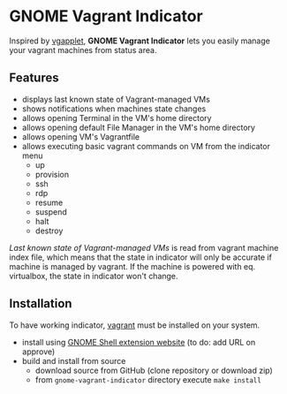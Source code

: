 GNOME Vagrant Indicator
=======================

Inspired by [vgapplet](https://github.com/candidtim/vagrant-appindicator),
**GNOME Vagrant Indicator** lets you easily manage your vagrant machines from status area.

## Features

- displays last known state of Vagrant-managed VMs
- shows notifications when machines state changes
- allows opening Terminal in the VM's home directory
- allows opening default File Manager in the VM's home directory
- allows opening VM's Vagrantfile
- allows executing basic vagrant commands on VM from the indicator menu
	- up
	- provision
	- ssh
	- rdp
	- resume
	- suspend
	- halt
	- destroy

_Last known state of Vagrant-managed VMs_ is read from vagrant machine index file,
which means that the state in indicator will only be accurate if machine is managed
by vagrant. If the machine is powered with eq. virtualbox, the state in indicator
won't change.

## Installation

To have working indicator, [vagrant](https://www.vagrantup.com/) must be installed on your system.

- install using [GNOME Shell extension website](https://extensions.gnome.org/) (to do: add URL on approve)
- build and install from source
	- download source from GitHub (clone repository or download zip)
	- from `gnome-vagrant-indicator` directory execute `make install`
